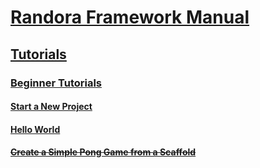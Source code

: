 # [Randora Framework Manual](/README.md)

## [Tutorials](/manual/tutorials/README.md)

### [Beginner Tutorials](/manual/tutorials/beginner/README.md)

#### [Start a New Project](/manual/tutorials/beginner/new_project/README.md)

#### [Hello World](/manual/tutorials/beginner/hello_world/README.md)

#### ~~[Create a Simple Pong Game from a Scaffold](/manual/tutorials/beginner/pong/README.md)~~

